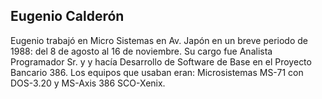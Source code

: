 Eugenio Calderón
---

Eugenio trabajó en Micro Sistemas en Av. Japón en un breve periodo de 1988: del 8 de agosto al 16 de noviembre.
Su cargo fue Analista Programador Sr. y y hacía Desarrollo de Software de Base en el Proyecto Bancario 386.
Los equipos que usaban eran: Microsistemas MS-71 con DOS-3.20 y MS-Axis 386 SCO-Xenix.

